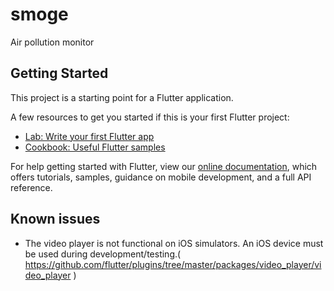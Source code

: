 # smoge

Air pollution monitor

## Getting Started

This project is a starting point for a Flutter application.

A few resources to get you started if this is your first Flutter project:

- [Lab: Write your first Flutter app](https://flutter.dev/docs/get-started/codelab)
- [Cookbook: Useful Flutter samples](https://flutter.dev/docs/cookbook)

For help getting started with Flutter, view our
[online documentation](https://flutter.dev/docs), which offers tutorials,
samples, guidance on mobile development, and a full API reference.

## Known issues

* The video player is not functional on iOS simulators. An iOS device must be used during development/testing.( https://github.com/flutter/plugins/tree/master/packages/video_player/video_player )
